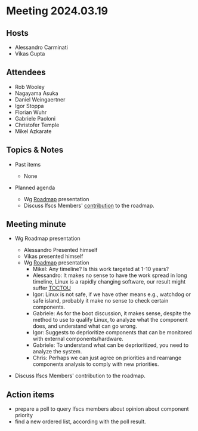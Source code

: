 # Meeting 2024.03.19

## Hosts
* Alessandro Carminati
* Vikas Gupta

## Attendees
* Rob Wooley
* Nagayama Asuka
* Daniel Weingaertner
* Igor Stoppa
* Florian Wuhr
* Gabriele Paoloni
* Christofer Temple
* Mikel Azkarate

## Topics & Notes

* Past items
    * None

* Planned agenda
    * Wg [Roadmap](https://github.com/elisa-tech/wg-lfscs/lfscs-meetings/resources/Linux.Features.for.Safety-Critical.Systems.activities.summary.pdf) presentation
    * Discuss lfscs Members' [contribution](https://lists.elisa.tech/g/linux-features/topic/restarting_lfscs_operations/104771070) to the roadmap.

## Meeting minute

* Wg Roadmap presentation
    * Alessandro Presented himself
    * Vikas presented himself
    * Wg [Roadmap](https://github.com/elisa-tech/wg-lfscs/lfscs-meetings/resources/Linux.Features.for.Safety-Critical.Systems.activities.summary.pdf) presentation
        * Mikel: Any timeline? Is this work targeted at 1-10 years?
        * Alessandro: It makes no sense to have the work spread in long timeline, Linux is a rapidly changing software, our result might suffer [TOCTOU](https://en.wikipedia.org/wiki/Time-of-check_to_time-of-use)
        * Igor: Linux is not safe, if we have other means e.g., watchdog or safe island, probably it make no sense to check certain components.
        * Gabriele: As for the boot discussion, it makes sense, despite the method to use to qualify Linux, to analyze what the component does, and understand what can go wrong.
        * Igor: Suggests to deprioritize components that can be monitored with external components/hardware.
        * Gabriele: To understand what can be deprioritized, you need to analyze the system.
        * Chris: Perhaps we can just agree on priorities and rearrange components analysis to comply with new priorities.

* Discuss lfscs Members' contribution to the roadmap.

## Action items
* prepare a poll to query lfscs members about opinion about component priority
* find a new ordered list, according with the poll result.
